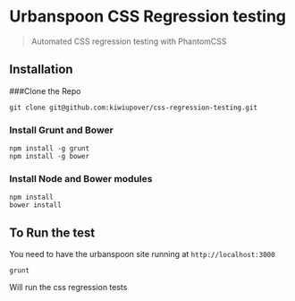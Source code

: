 # Urbanspoon CSS Regression testing

> Automated CSS regression testing with PhantomCSS

##  Installation

###Clone the Repo
```shell
git clone git@github.com:kiwiupover/css-regression-testing.git
```

### Install Grunt and Bower
```shell
npm install -g grunt
npm install -g bower
```

### Install Node and Bower modules
```shell
npm install
bower install
```

## To Run the test

You need to have the urbanspoon site running at `http://localhost:3000`

```shell
grunt
```
Will run the css regression tests

